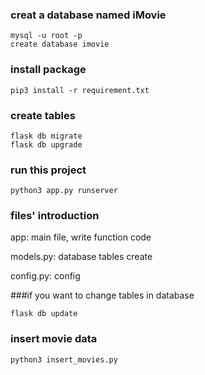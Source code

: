 ### creat a database named iMovie
```shell
mysql -u root -p
create database imovie
```
### install package
```shell
pip3 install -r requirement.txt
```

### create tables
```shell
flask db migrate
flask db upgrade
```

### run this project
```shell
python3 app.py runserver
```

### files' introduction 
app:  main file, write function code

models.py: database tables create

config.py:  config




###if you want to change tables in database
```shell
flask db update
``` 

### insert movie data
```shell
python3 insert_movies.py
``` 
